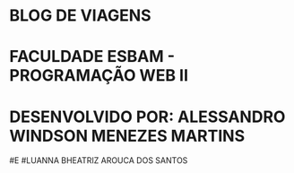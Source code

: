 # BLOG DE VIAGENS

# FACULDADE ESBAM - PROGRAMAÇÃO WEB II

# DESENVOLVIDO POR: ALESSANDRO WINDSON MENEZES MARTINS
#E
#LUANNA BHEATRIZ AROUCA DOS SANTOS
